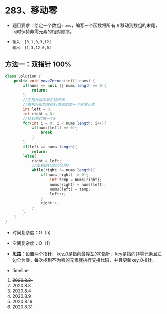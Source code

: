 # 283、移动零

- 题目要求：给定一个数组 `nums`，编写一个函数将所有 `0` 移动到数组的末尾，同时保持非零元素的相对顺序。

- ```
  输入: [0,1,0,3,12]
  输出: [1,3,12,0,0]
  ```





## 方法一：双指针 100%

```java
class Solution {
    public void moveZeroes(int[] nums) {
        if(nums == null || nums.length == 0){
            return;
        }
        //左指针指向最左边的零
        //右指针指向左指针右边的第一个非零元素
        int left = 0;
        int right = 0;
        //找到左边第一个0
        for(int i = 0; i < nums.length; i++){
            if(nums[left] == 0){
                break;
            }
        }
        if(left == nums.length){
            return;
        }else{
            right = left;
            //左右指针之间全为0
            while(right != nums.length){
                if(nums[right] != 0){
                    int temp = nums[right];
                    nums[right] = nums[left];
                    nums[left] = temp;
                    left++;
                }
                right++;
            }
        }
    }
}
```

- 时间复杂度：O（n)
- 空间复杂度：O（1）
- **思路**：设置两个指针，key_0是指向最靠左的0指针，key是指向非零元素且左边全为零。每次找到不为零的元素就执行交换代码，并且更新key_0指针。



- timeline

1. ~~2020.8.2-~~
2. 2020.8.3
3. 2020.8.4
4. 2020.8.9
5. 2020.8.16
6. 2020.8.31